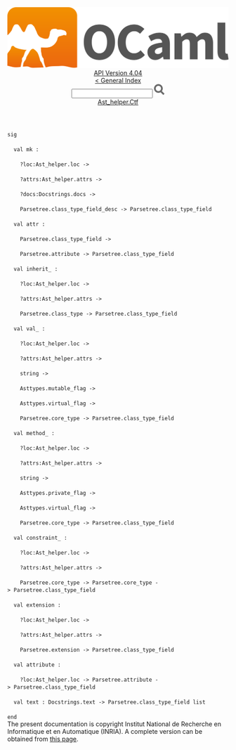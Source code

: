 <!-- ((! set title API !)) ((! set documentation !)) ((! set api !)) ((! set nobreadcrumb !)) -->
<div class="api"><header><nav class="toc brand"><a class="brand" href="https://ocaml.org/"><img src="colour-logo-gray.svg" class="svg" alt="OCaml"></a></nav><nav class="toc"><div class="toc_version"><a href="/docs" id="version-select">API Version 4.04</a></div><a href="index.html">&lt; General Index</a><div class="api_search"><input type="text" name="apisearch" id="api_search" oninput="mySearch(false);" onkeypress="this.oninput();" onclick="this.oninput();" onpaste="this.oninput();">
<img src="search_icon.svg" alt="Search" class="svg" onclick="mySearch(false)"></div>
<div id="search_results"></div><div class="toc_title"><a href="Ast_helper.Ctf.html">Ast_helper.Ctf</a></div><ul></ul></nav></header>
<code class="code"><span class="keyword">sig</span><br>
&nbsp;&nbsp;<span class="keyword">val</span>&nbsp;mk&nbsp;:<br>
&nbsp;&nbsp;&nbsp;&nbsp;?loc:<span class="constructor">Ast_helper</span>.loc&nbsp;<span class="keywordsign">-&gt;</span><br>
&nbsp;&nbsp;&nbsp;&nbsp;?attrs:<span class="constructor">Ast_helper</span>.attrs&nbsp;<span class="keywordsign">-&gt;</span><br>
&nbsp;&nbsp;&nbsp;&nbsp;?docs:<span class="constructor">Docstrings</span>.docs&nbsp;<span class="keywordsign">-&gt;</span><br>
&nbsp;&nbsp;&nbsp;&nbsp;<span class="constructor">Parsetree</span>.class_type_field_desc&nbsp;<span class="keywordsign">-&gt;</span>&nbsp;<span class="constructor">Parsetree</span>.class_type_field<br>
&nbsp;&nbsp;<span class="keyword">val</span>&nbsp;attr&nbsp;:<br>
&nbsp;&nbsp;&nbsp;&nbsp;<span class="constructor">Parsetree</span>.class_type_field&nbsp;<span class="keywordsign">-&gt;</span><br>
&nbsp;&nbsp;&nbsp;&nbsp;<span class="constructor">Parsetree</span>.attribute&nbsp;<span class="keywordsign">-&gt;</span>&nbsp;<span class="constructor">Parsetree</span>.class_type_field<br>
&nbsp;&nbsp;<span class="keyword">val</span>&nbsp;inherit_&nbsp;:<br>
&nbsp;&nbsp;&nbsp;&nbsp;?loc:<span class="constructor">Ast_helper</span>.loc&nbsp;<span class="keywordsign">-&gt;</span><br>
&nbsp;&nbsp;&nbsp;&nbsp;?attrs:<span class="constructor">Ast_helper</span>.attrs&nbsp;<span class="keywordsign">-&gt;</span><br>
&nbsp;&nbsp;&nbsp;&nbsp;<span class="constructor">Parsetree</span>.class_type&nbsp;<span class="keywordsign">-&gt;</span>&nbsp;<span class="constructor">Parsetree</span>.class_type_field<br>
&nbsp;&nbsp;<span class="keyword">val</span>&nbsp;val_&nbsp;:<br>
&nbsp;&nbsp;&nbsp;&nbsp;?loc:<span class="constructor">Ast_helper</span>.loc&nbsp;<span class="keywordsign">-&gt;</span><br>
&nbsp;&nbsp;&nbsp;&nbsp;?attrs:<span class="constructor">Ast_helper</span>.attrs&nbsp;<span class="keywordsign">-&gt;</span><br>
&nbsp;&nbsp;&nbsp;&nbsp;string&nbsp;<span class="keywordsign">-&gt;</span><br>
&nbsp;&nbsp;&nbsp;&nbsp;<span class="constructor">Asttypes</span>.mutable_flag&nbsp;<span class="keywordsign">-&gt;</span><br>
&nbsp;&nbsp;&nbsp;&nbsp;<span class="constructor">Asttypes</span>.virtual_flag&nbsp;<span class="keywordsign">-&gt;</span><br>
&nbsp;&nbsp;&nbsp;&nbsp;<span class="constructor">Parsetree</span>.core_type&nbsp;<span class="keywordsign">-&gt;</span>&nbsp;<span class="constructor">Parsetree</span>.class_type_field<br>
&nbsp;&nbsp;<span class="keyword">val</span>&nbsp;method_&nbsp;:<br>
&nbsp;&nbsp;&nbsp;&nbsp;?loc:<span class="constructor">Ast_helper</span>.loc&nbsp;<span class="keywordsign">-&gt;</span><br>
&nbsp;&nbsp;&nbsp;&nbsp;?attrs:<span class="constructor">Ast_helper</span>.attrs&nbsp;<span class="keywordsign">-&gt;</span><br>
&nbsp;&nbsp;&nbsp;&nbsp;string&nbsp;<span class="keywordsign">-&gt;</span><br>
&nbsp;&nbsp;&nbsp;&nbsp;<span class="constructor">Asttypes</span>.private_flag&nbsp;<span class="keywordsign">-&gt;</span><br>
&nbsp;&nbsp;&nbsp;&nbsp;<span class="constructor">Asttypes</span>.virtual_flag&nbsp;<span class="keywordsign">-&gt;</span><br>
&nbsp;&nbsp;&nbsp;&nbsp;<span class="constructor">Parsetree</span>.core_type&nbsp;<span class="keywordsign">-&gt;</span>&nbsp;<span class="constructor">Parsetree</span>.class_type_field<br>
&nbsp;&nbsp;<span class="keyword">val</span>&nbsp;constraint_&nbsp;:<br>
&nbsp;&nbsp;&nbsp;&nbsp;?loc:<span class="constructor">Ast_helper</span>.loc&nbsp;<span class="keywordsign">-&gt;</span><br>
&nbsp;&nbsp;&nbsp;&nbsp;?attrs:<span class="constructor">Ast_helper</span>.attrs&nbsp;<span class="keywordsign">-&gt;</span><br>
&nbsp;&nbsp;&nbsp;&nbsp;<span class="constructor">Parsetree</span>.core_type&nbsp;<span class="keywordsign">-&gt;</span>&nbsp;<span class="constructor">Parsetree</span>.core_type&nbsp;<span class="keywordsign">-&gt;</span>&nbsp;<span class="constructor">Parsetree</span>.class_type_field<br>
&nbsp;&nbsp;<span class="keyword">val</span>&nbsp;extension&nbsp;:<br>
&nbsp;&nbsp;&nbsp;&nbsp;?loc:<span class="constructor">Ast_helper</span>.loc&nbsp;<span class="keywordsign">-&gt;</span><br>
&nbsp;&nbsp;&nbsp;&nbsp;?attrs:<span class="constructor">Ast_helper</span>.attrs&nbsp;<span class="keywordsign">-&gt;</span><br>
&nbsp;&nbsp;&nbsp;&nbsp;<span class="constructor">Parsetree</span>.extension&nbsp;<span class="keywordsign">-&gt;</span>&nbsp;<span class="constructor">Parsetree</span>.class_type_field<br>
&nbsp;&nbsp;<span class="keyword">val</span>&nbsp;attribute&nbsp;:<br>
&nbsp;&nbsp;&nbsp;&nbsp;?loc:<span class="constructor">Ast_helper</span>.loc&nbsp;<span class="keywordsign">-&gt;</span>&nbsp;<span class="constructor">Parsetree</span>.attribute&nbsp;<span class="keywordsign">-&gt;</span>&nbsp;<span class="constructor">Parsetree</span>.class_type_field<br>
&nbsp;&nbsp;<span class="keyword">val</span>&nbsp;text&nbsp;:&nbsp;<span class="constructor">Docstrings</span>.text&nbsp;<span class="keywordsign">-&gt;</span>&nbsp;<span class="constructor">Parsetree</span>.class_type_field&nbsp;list<br>
<span class="keyword">end</span></code><div class="copyright">The present documentation is copyright Institut National de Recherche en Informatique et en Automatique (INRIA). A complete version can be obtained from <a href="http://caml.inria.fr/pub/docs/manual-ocaml/">this page</a>.</div></div>